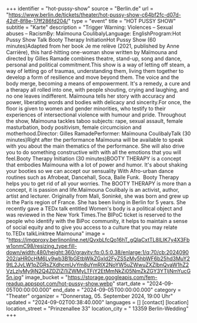+++
identifier = "hot-pussy-show"
source = "Berlin.de"
url = "https://www.berlin.de/tickets/theater/hot-pussy-show-c64bf2fc-d07d-42df-8f8e-17ff286fd204/"
type = "event"
title = "HOT PUSSY SHOW"
subtitle = "Karte"
description = "Trigger Warning: Violences – Sexual abuses – RacismBy: Maïmouna CoulibalyLanguage: EnglishProgram:Hot Pussy Show Talk Booty Therapy InitiationHot Pussy Show (60 minutes)Adapted from her book Je me relève (2021, published by Anne Carrière), this hard-hitting one-woman show written by Maïmouna and directed by Gilles Ramade combines theatre, stand-up, song and dance, personal and political commitment.This show is a way of letting off steam, a way of letting go of traumas, understanding them, living them together to develop a form of resilience and move beyond them. The voice and the body merge, becoming a means of empowerment. It's a remedy, a cure and a therapy all rolled into one, with people shouting, crying and laughing, and no one leaves indifferent. Maïmouna tells her story with accuracy and power, liberating words and bodies with delicacy and sincerity.For once, the floor is given to women and gender minorities, who testify to their experiences of intersectional violence with humour and pride. Throughout the show, Maïmouna tackles taboo subjects: rape, sexual assault, female masturbation, body positivism, female circumcision and motherhood.Director: Gilles RamadePerformer: Maïmouna CoulibalyTalk (30 minutes)Right after the performance Maïmouna will be available to speak with you about the main thematics of the performance. She will also drive you to do something constructive with with all the emotions that you will feel.Booty Therapy Initiation (30 minutes)BOOTY THERAPY is a concept that embodies Maïmouna with a lot of power and humor. It's about shaking your booties so we can accept our sensuality With Afro-urban dance routines such as Afrobeat, Dancehall, Soca, Baile Funk.  Booty Therapy helps you to get rid of all your worries. The BOOTY THERAPY is more than a concept, it is passion and life.Maïmouna Coulibaly is an activist, author, artist and lecturer. Originally from Mali, Soninké, she was born and grew up in the Paris region of France. She has been living in Berlin for 5 years. She recently gave a TEDx talk entitled Women's body is a political object and was reviewed in the New York Times.The BIPoC ticket is reserved to the people who identify with the BiPoc community, it helps to maintain a sense of social equity and to give you access to a culture that you may relate to.TEDx talkLinktree Maimouna"
image = "https://imgproxy.berlinonline.net/QvxbLfcQo16hT_gQlaCxtTL8lLIK7y4X3Fbw1onmC98/resizing_type:fill-down/width:480/height:360/gravity:fp:0.5:0.38/enlarge:1/q:70/cb:2024090202/aHR0cHM6Ly9wb3B1bGEtbWlkZGxld2FyZS5zMy5hbWF6b25hd3MuY29tL2JvLW1pZGRsZXdhcmUvYm8uYmRlX2NoYW5uZWwuZXZlbnQvaW1hZ2VzLzIyMy9jN2Q4ZDZlZi1iZWMyLTFjY2EtMmNkZi05NmZkZGY3YTljNmYucG5n.jpg"
image_bucket = "https://storage.googleapis.com/fem-readup.appspot.com/hot-pussy-show.webp"
start_date = "2024-09-05T00:00:00.000"
end_date = "2024-09-05T00:00:00.000"
category = "Theater"
organizer = "Donnerstag, 05. September 2024, 19:00 Uhr"
updated = "2024-09-02T00:38:40.000"
languages = []
[contact]
[location]
location_street = "Prinzenallee 33"
location_city = " 13359 Berlin-Wedding"
+++